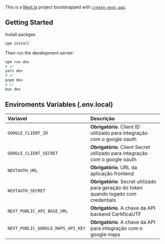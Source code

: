 This is a [Next.js](https://nextjs.org) project bootstrapped with [`create-next-app`](https://nextjs.org/docs/app/api-reference/cli/create-next-app).

## Getting Started

Install packges
```bash
npm install
```

Then run the development server:

```bash
npm run dev
# or
yarn dev
# or
pnpm dev
# or
bun dev
```

## Enviroments Variables (.env.local)

|Variavel|Descrição|
|:-|:-|
|`GOOGLE_CLIENT_ID`|**Obrigatório**. Client ID utilizado para integração com o google oauth|
|`GOOGLE_CLIENT_SECRET`|**Obrigatório**. Client Secret utilizado para integração com o google oauth |
|`NEXTAUTH_URL`|**Obrigatório**. URL da aplicação frontend |
|`NEXTAUTH_SECRET`|**Obrigatório**. Secret utilizado para geração do token quando logado com credentials |
|`NEXT_PUBLIC_API_BASE_URL`|**Obrigatório**. A chave da API backend CertificaUTF  |
|`NEXT_PUBLIC_GOOGLE_MAPS_API_KEY`|**Obrigatório**. A chave da API para integração com o google maps |
